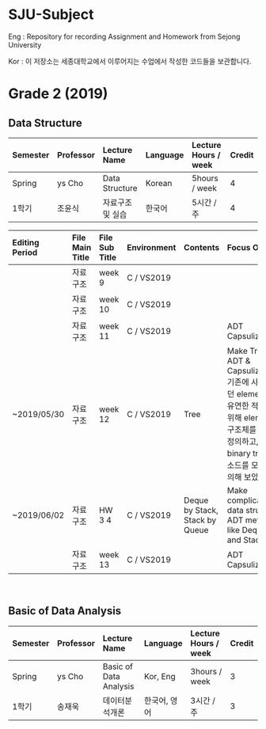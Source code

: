 # SJU-Subject <br>
Eng : Repository for recording Assignment and Homework from Sejong University <br>

Kor : 이 저장소는 세종대학교에서 이루어지는 수업에서 작성한 코드들을 보관합니다.


<h1>Grade 2 (2019)</h1>

<h2>Data Structure</h2>

| Semester | Professor | Lecture Name | Language | Lecture Hours / week | Credit |
|:--------|:--------|:--------|:--------|:---------|:---------|
| Spring | ys Cho | Data Structure  | Korean | 5hours / week | 4 |
| 1학기 | 조윤식 | 자료구조 및 실습  | 한국어 | 5시간 / 주 | 4 |


| Editing Period | File Main Title | File Sub Title | Environment | Contents | Focus On |
|:--------|:--------|:--------|:--------|:---------|:---------|
|| 자료구조 | week 9  |  C / VS2019 | | |
|| 자료구조 | week 10 |  C / VS2019 | | |
|| 자료구조 | week 11 |  C / VS2019 | | ADT Capsulization |
|~2019/05/30| 자료구조 | week 12 |  C / VS2019 | Tree | Make Tree ADT & Capsulization. 기존에 사용했던 element를 유연한 적용을 위해 element 구조체를 새로 정의하고, binary tree 메소드를 모두 정의해 보았다. |
|~2019/06/02| 자료구조 | HW 3 4 | C / VS2019 | Deque by Stack, Stack by Queue | Make complicated data structure ADT method like Deque and Stack |
|| 자료구조 | week 13 |  C / VS2019 | | ADT Capsuliztaion|

<br>
<h2>Basic of Data Analysis</h2>

| Semester | Professor | Lecture Name | Language | Lecture Hours / week | Credit |
|:--------|:--------|:--------|:--------|:---------|:---------|
| Spring | ys Cho | Basic of Data Analysis  | Kor, Eng | 3hours / week | 3 |
| 1학기 | 송재욱 | 데이터분석개론  | 한국어, 영어 | 3시간 / 주 | 3 |


